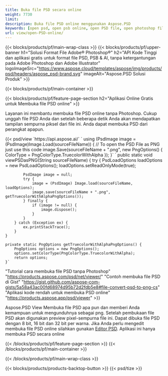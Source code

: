 ```yaml
---
title: Buka file PSD secara online
weight: 7730
limit: 
description: Buka file PSD online menggunakan Aspose.PSD
keywords: [open psd, open psb online, open PSD file, open photoshop file, preview psd]
url: view/open-PSD-online/
---
```


{{< blocks/products/pf/main-wrap-class >}}
{{< blocks/products/pf/upper-banner h1="Solusi Format File Adobe® Photoshop®" h2="API Kode Tinggi dan aplikasi gratis untuk format file PSD, PSB & AI, tanpa ketergantungan pada Adobe Photoshop dan Adobe Illustrator" logoImageSrc="https://www.aspose.cloud/templates/aspose/img/products/psd/headers/aspose_psd-brand.svg" imageAlt="Aspose.PSD Solusi Produk" >}}

{{< blocks/products/pf/main-container >}}

{{< blocks/products/pf/feature-page-section h2="Aplikasi Online Gratis untuk Membuka file PSD online" >}}
<p>Layanan ini membantu membuka file PSD online tanpa Photoshop. Cukup unggah file PSD Anda dan setelah beberapa detik Anda akan mendapatkan tampilan sempurna piksel dari file ini. Anda dapat membuka PSD dari perangkat apapun.</p>
{{< psd/view `https://api.aspose.ai/` 
`    using (PsdImage image = (PsdImage)Image.Load(sourceFileName))
    {
	    // To open the PSD File as PNG just use this code
        image.Save(sourceFileName + ".png",  new PngOptions() {  ColorType = PngColorType.TruecolorWithAlpha });
    }` 	`    public static void viewPSDasPNG(String sourceFileName) {
        try {
            PsdLoadOptions loadOptions = new PsdLoadOptions();
            loadOptions.setReadOnlyMode(true);
            
            PsdImage image = null;
            try {
                image = (PsdImage) Image.load(sourceFileName, loadOptions);
                image.save(sourceFileName + ".png", getTruecolorWithAlphaPngOptions());
            } finally {
                if (image != null) {
                    image.dispose();
                }
            }
        } catch (Exception ex) {
            ex.printStackTrace();
        }
    }
    
    private static PngOptions getTruecolorWithAlphaPngOptions() {
        PngOptions options = new PngOptions();
        options.setColorType(PngColorType.TruecolorWithAlpha);
        return options;
    }` 
"Tutorial cara membuka file PSD tanpa Photoshop" "https://products.aspose.com/psd/net/viewer/" 
"Contoh membuka file PSD di Gist" "https://gist.github.com/aspose-com-gists/5a58a43ac00fd68974d95b72d2fdb5e8#file-convert-psd-to-png-cs" 
"Aplikasi kode rendah untuk membuka PSD online" "https://products.aspose.app/psd/viewer" >}}
<p>Aspose.PSD View Membuka file PSD apa pun dan memberi Anda kemampuan untuk mengunduhnya sebagai png. Setelah pembukaan file PSD akan digunakan preview pixel-sempurna file ini. Dapat dibuka file PSD dengan 8 bit, 16 bit dan 32 bit per warna. Jika Anda perlu mengedit membuka file PSD online silahkan gunakan <a href="https://products.aspose.app/psd/editor">Editor PSD</a>. Aplikasi ini hanya membuka PSD secara online</p>
{{< /blocks/products/pf/feature-page-section >}}
{{< /blocks/products/pf/main-container >}}


{{< /blocks/products/pf/main-wrap-class >}}

{{< blocks/products/products-backtop-button >}}
{{< psd/tize >}}
